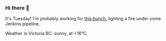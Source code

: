### Hi there :wave:

It's Tuesday! I'm probably working for [this bunch](https://github.com/kohofinancial), lighting a fire under some Jenkins pipeline.

Weather in Victoria BC: sunny, at +16°C.
